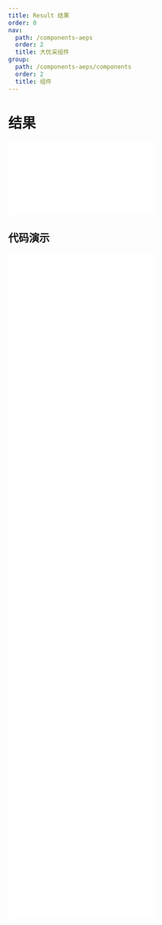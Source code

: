 ```yaml
---
title: Result 结果
order: 0
nav:
  path: /components-aeps
  order: 2
  title: 大优采组件
group:
  path: /components-aeps/components
  order: 2
  title: 组件
---
```


# 结果

<div>
<embed src="@docs-common/result/index.md"></embed>
</div>
        
## 代码演示

<Row gutter=8>

  <Col span=24>
    
  <div class="code-box"><embed src="@abiz-rc-aeps/result/demo/success-result-aeps.md"></embed></div>
          
  <div class="code-box"><embed src="@abiz-rc-aeps/result/demo/info-result-aeps.md"></embed></div>
          
  <div class="code-box"><embed src="@abiz-rc-aeps/result/demo/warning-result-aeps.md"></embed></div>
          
  <div class="code-box"><embed src="@abiz-rc-aeps/result/demo/403-result-aeps.md"></embed></div>
          
  <div class="code-box"><embed src="@abiz-rc-aeps/result/demo/404-result-aeps.md"></embed></div>
          
  <div class="code-box"><embed src="@abiz-rc-aeps/result/demo/500-result-aeps.md"></embed></div>
          
  <div class="code-box"><embed src="@abiz-rc-aeps/result/demo/error-result-aeps.md"></embed></div>
          
  <div class="code-box"><embed src="@abiz-rc-aeps/result/demo/customIcon-result-aeps.md"></embed></div>
          
  </Col>
          
</Row>
        
<div><embed src="@docs-common/result/index-api.md"></embed><div>
